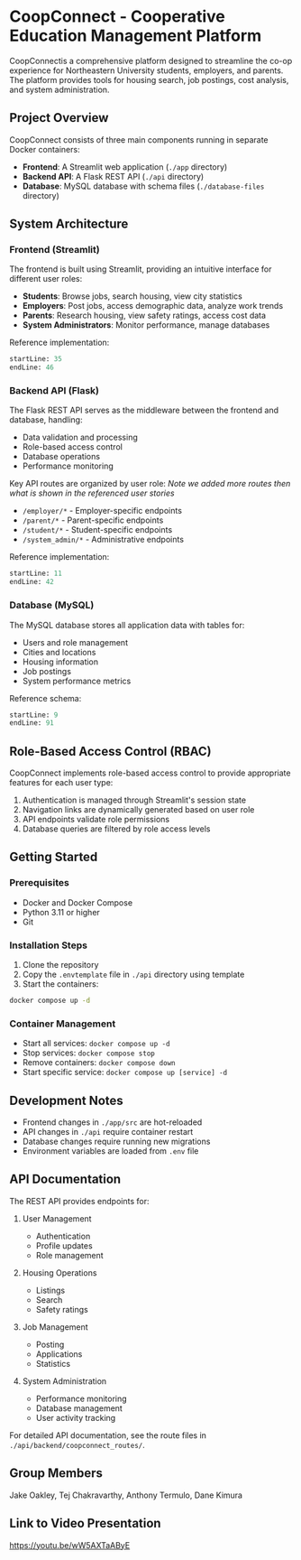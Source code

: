 # CoopConnect - Cooperative Education Management Platform

CoopConnectis a comprehensive platform designed to streamline the co-op experience for Northeastern University students, employers, and parents. The platform provides tools for housing search, job postings, cost analysis, and system administration.

## Project Overview

CoopConnect consists of three main components running in separate Docker containers:

- **Frontend**: A Streamlit web application (`./app` directory)
- **Backend API**: A Flask REST API (`./api` directory) 
- **Database**: MySQL database with schema files (`./database-files` directory)

## System Architecture

### Frontend (Streamlit)
The frontend is built using Streamlit, providing an intuitive interface for different user roles:

- **Students**: Browse jobs, search housing, view city statistics
- **Employers**: Post jobs, access demographic data, analyze work trends
- **Parents**: Research housing, view safety ratings, access cost data
- **System Administrators**: Monitor performance, manage databases

Reference implementation:

```python:app/src/Home.py
startLine: 35
endLine: 46
```

### Backend API (Flask)
The Flask REST API serves as the middleware between the frontend and database, handling:

- Data validation and processing
- Role-based access control
- Database operations
- Performance monitoring

Key API routes are organized by user role:
*Note we added more routes then what is shown in the referenced user stories*
- `/employer/*` - Employer-specific endpoints
- `/parent/*` - Parent-specific endpoints
- `/student/*` - Student-specific endpoints
- `/system_admin/*` - Administrative endpoints

Reference implementation:

```python:api/backend/rest_entry.py
startLine: 11
endLine: 42
```

### Database (MySQL)
The MySQL database stores all application data with tables for:

- Users and role management
- Cities and locations
- Housing information
- Job postings
- System performance metrics

Reference schema:

```sql:database-files/coopConnect.sql
startLine: 9
endLine: 91
```

## Role-Based Access Control (RBAC)

CoopConnect implements role-based access control to provide appropriate features for each user type:

1. Authentication is managed through Streamlit's session state
2. Navigation links are dynamically generated based on user role
3. API endpoints validate role permissions
4. Database queries are filtered by role access levels

## Getting Started

### Prerequisites
- Docker and Docker Compose
- Python 3.11 or higher
- Git

### Installation Steps

1. Clone the repository
2. Copy the `.envtemplate` file in `./api` directory using template
3. Start the containers:

```bash
docker compose up -d
```

### Container Management
- Start all services: `docker compose up -d`
- Stop services: `docker compose stop`
- Remove containers: `docker compose down`
- Start specific service: `docker compose up [service] -d`

## Development Notes

- Frontend changes in `./app/src` are hot-reloaded
- API changes in `./api` require container restart
- Database changes require running new migrations
- Environment variables are loaded from `.env` file

## API Documentation

The REST API provides endpoints for:

1. User Management
   - Authentication
   - Profile updates
   - Role management

2. Housing Operations
   - Listings
   - Search
   - Safety ratings

3. Job Management
   - Posting
   - Applications
   - Statistics

4. System Administration
   - Performance monitoring
   - Database management
   - User activity tracking

For detailed API documentation, see the route files in `./api/backend/coopconnect_routes/`.

## Group Members
Jake Oakley, Tej Chakravarthy, Anthony Termulo, Dane Kimura

## Link to Video Presentation
https://youtu.be/wW5AXTaAByE